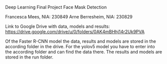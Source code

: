 Deep Learning
Final Project
Face Mask Detection

Francesca Mees, NIA: 230849
Arne Berresheim, NIA: 230829

Link to Google Drive with data, models and results: https://drive.google.com/drive/u/0/folders/0AK4mBHhj14r2Uk9PVA


Of the Faster R-CNN model the data, results and models are stored in the according folder in the drive. For the yolov5 model you have to enter into the according folder and can find the data there. The results and models are stored in the run folder.
